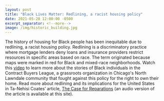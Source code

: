```yaml
---
layout: post
title: "Black Lives Matter: Redlining, a racist housing policy"
date: 2021-05-28 12:00:00 -0500
excerpt_separator: <!--more-->
image: /img/historic_building.jpg
---
```


The history of housing for Black people has been inequitable due to redlining, a racist housing policy. Redlining is a <!--more--> discriminatory practice where mortgage lenders deny loans and insurance providers restrict resources in specific areas based on race. The term originated because maps were marked in red for Black and mixed-race neighborhoods. Watch this [video][video] to learn more about the stories of Black individuals in the Contract Buyers League, a grassroots organization in Chicago's North Lawndale community that fought against this policy for the right to own their home. Read more about redlining and its implications for the United States in Ta-Nehisi Coates’ article, [The Case for Reparations][reparations] (an audio version of the article is available at this site).

[video]: https://r20.rs6.net/tn.jsp?f=001qoQRYgTbEdv0614HQulgtfjHwsX_SQ-oi8s0i6KP3XnH0O9BAQ5qvUQ0mPGRvHyDBiQQV5TKhjNVewnCDw1w6eLz4_7-rTDIWe5xkIut7akmbz9QFBPwZhjwFQs10NfOzBGeVuwxoHdm4HREKskvLAebyvNUBI6zL2jka0SCvb4M5OJiKcNI1IwEOSBxiKIk02Z-c4PKiDM=&c=XX8VFhcshPjSTZlNCfYJRQRlkFOLVXMf8VExxpKIn31pZYxma6kZ-A==&ch=dj6EiF8dH7Nx2_Af6KYrF2kEJ4-whfDfANPZgY5ybws8GZcBo8wy4g==
[reparations]: https://r20.rs6.net/tn.jsp?f=001qoQRYgTbEdv0614HQulgtfjHwsX_SQ-oi8s0i6KP3XnH0O9BAQ5qvUQ0mPGRvHyDmwMaMD5ZLpRRiq1ayldmrzDeWzz4q-UABjXhDIjayFqoQMEgPftvlT48wt_ZbAo_xItYjzpuSjmuHFEu4IV656zcp5CzJPao9XgaqR-sHt-AQ21k0A5qdgU9EPfEPwJlAjCRP37JpyZsxz-Qw73Jxn_WmoG7J5f0mmULgYGoqWJvv_MtAaIpwg==&c=XX8VFhcshPjSTZlNCfYJRQRlkFOLVXMf8VExxpKIn31pZYxma6kZ-A==&ch=dj6EiF8dH7Nx2_Af6KYrF2kEJ4-whfDfANPZgY5ybws8GZcBo8wy4g==
